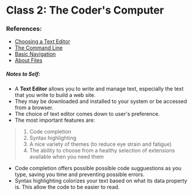 # Class 2: The Coder's Computer

### References:

- [Choosing a Text Editor](https://codefellows.github.io/code-102-guide/curriculum/class-02/Choosing-A-Text-Editor--The-Older-Coder.pdf)
- [The Command Line](https://ryanstutorials.net/linuxtutorial/commandline.php)
- [Basic Navigation](https://ryanstutorials.net/linuxtutorial/navigation.php)
- [About Files](https://ryanstutorials.net/linuxtutorial/aboutfiles.php)


##### Notes to Self:
- A **Text Editor** allows you to write and manage text, especially the text that you write to build a web site. 
- They may be downloaded and installed to your system or be accessed from a browser.
- The choice of text editor comes down to user's preference.
- The most important features are: 
> 1. Code completion 
> 2. Syntax highlighting
> 3. A nice variety of themes (to reduce eye strain and fatigue)
> 4. The ability to choose from a healthy selection of extensions available when you need them
- Code completion offers possible possible code sugguestions as you type, saving you time and preventing possible errors.
- Syntax highlighting colorizes your text based on what its data property is. This allow the code to be easier to read.
